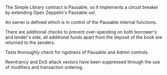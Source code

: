 The Simple Library contract is Pausable, so it implements a circuit breaker by extending Open Zeppelin's Pausable.sol.

An owner is defined which is in control of the Pausable internal functions.

There are additional checks to prevent over-spending on both borrower's and lender's side, all additional funds apart from the deposit of the book are returned to the senders.

Tests thoroughly check for rigidness of Pausable and Admin controls.

Reentrancy and DoS attack vectors have been suppressed through the use of modifiers and transaction ordering.